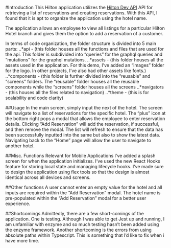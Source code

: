 #Introduction
This Hilton application utilizes the [Hilton Dev API](https://us1.prisma.sh/public-luckox-377/reservation-graphql-backend/dev) API for retrieving a list of reservations and creating reservations.  With this API, I found that it is apt to organize the application using the hotel name.

The application allows an employee to view all listings for a particular Hilton Hotel branch and gives them the option to add a reservation of a customer.

In terms of code organization, the folder structure is divided into 5 main parts:
..*api - (this folder houses all the functions and files that are used for the api.  This folder is subdivided into “queries” for the graphql queries and “mutations” for the graphql mutations.
..*assets - (this folder houses all the assets used in the application.  For this demo, I’ve added an “images” folder for the logo.  In other projects, I’ve also had other assets like fonts.)
..*components - (this folder is further divided into the “reusable” and “screens” folders.  The “reusable” folder houses all the reusable components while the “screens” folder houses all the screens
..*navigators - (this houses all the files related to navigation)
..*theme - (this is for scalability and code clarity)


##Usage
In the main screen, simply input the next of the hotel.  The screen will navigate to a list of reservations for the specific hotel.  The “plus” icon at the bottom right pops a modal that allows the employee to enter reservation details.  Clicking “Add Reservation” will add the reservation, if successful, and then remove the modal.  The list will refresh to ensure that the data has been successfully inputted into the same but also to show the latest data.  Navigating back to the “Home” page will allow the user to navigate to another hotel.

##Misc. Functions Relevant for Mobile Applications
I’ve added a splash screen for when the application initializes.
I’ve used the new React Hooks feature for storing local state and managing lifecycle hooks.
I’ve made sure to design the application using flex tools so that the design is almost identical across all devices and screens.

##Other functions
A user cannot enter an empty value for the hotel and all inputs are required within the “Add Reservation” modal.
The hotel name is pre-populated within the “Add Reservation” modal for a better user experience.


##Shortcomings
Admittedly, there are a few short-comings of the application.   One is testing.  Although I was able to get Jest up and running, I am unfamiliar with enzyme and so much testing hasn’t been added using the enzyme framework. Another shortcoming is the errors from using absolute paths within Typescript.  This is something that I’d like to fix when i have more time.